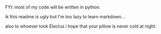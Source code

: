 FYI: most of my code will be written in python.

ik this readme is ugly but I'm too lazy to learn markdown...

also to whoever took Electus i hope that your pillow is never cold at night.
